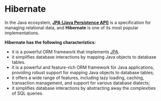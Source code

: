 # Hibernate
In the Java ecosystem, [**JPA (Java Persistence API)**](../../jpa/definition/definition.md) is a specification for managing relational data, and **Hibernate** is one of its most popular implementations.

**Hibernate has the following characteristics:**
- it is a powerful ORM framework that implements [JPA](../../jpa/definition/definition.md).
- it simplifies database interactions by mapping Java objects to database tables.
- it is a powerful and feature-rich ORM framework for Java applications,
    providing robust support for mapping Java objects to database tables;
- it offers a wide range of features, including lazy loading, caching,
  transaction management, and support for various database dialects;
- it simplifies database interactions by abstracting away the complexities
  of SQL queries.

